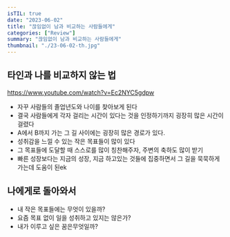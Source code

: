 ```yaml
---
isTIL: true
date: "2023-06-02"
title: "끊임없이 남과 비교하는 사람들에게"
categories: ["Review"]
summary: "끊임없이 남과 비교하는 사람들에게"
thumbnail: "./23-06-02-th.jpg"
---
```



## 타인과 나를 비교하지 않는 법
https://www.youtube.com/watch?v=Ec2NYC5gdpw

- 자꾸 사람들의 졸업년도와 나이를 찾아보게 된다
- 결국 사람들에게 각자 걸리는 시간이 있다는 것을 인정하기까지 굉장히 많은 시간이 걸렸다
- A에서 B까지 가는 그 길 사이에는 굉장히 많은 경로가 있다.
- 성취감을 느낄 수 있는 작은 목표들이 많이 있다
- 그 목표들에 도달할 때 스스로를 많이 칭찬해주자, 주변의 축하도 많이 받기
- 빠른 성장보다는 지금의 성장, 지금 하고있는 것들에 집중하면서 그 길을 묵묵하게 가는데 도움이 된ek


## 나에게로 돌아와서
- 내 작은 목표들에는 무엇이 있을까?
- 요즘 목표 없이 일을 성취하고 있지는 않은가?
- 내가 이루고 싶은 꿈은무엇일까?